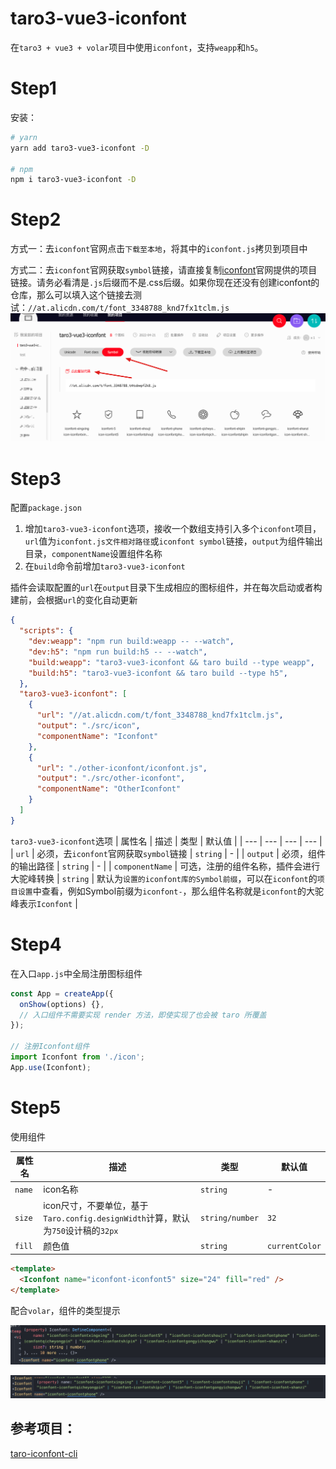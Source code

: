 # taro3-vue3-iconfont

在`taro3 + vue3 + volar`项目中使用`iconfont`，支持`weapp`和`h5`。

# Step1
安装：

```bash
# yarn
yarn add taro3-vue3-iconfont -D

# npm
npm i taro3-vue3-iconfont -D
```

# Step2

方式一：去`iconfont`官网点击`下载至本地`，将其中的`iconfont.js`拷贝到项目中

方式二：去`iconfont`官网获取`symbol`链接，请直接复制[iconfont](http://iconfont.cn)官网提供的项目链接。请务必看清是`.js`后缀而不是.css后缀。如果你现在还没有创建iconfont的仓库，那么可以填入这个链接去测试：`//at.alicdn.com/t/font_3348788_knd7fx1tclm.js`
![Image](https://github.com/dongj0316/taro3-vue3-iconfont/blob/main/images/c.png?raw=true)

# Step3
配置`package.json`

1. 增加`taro3-vue3-iconfont`选项，接收一个数组支持引入多个`iconfont`项目，`url`值为`iconfont.js文件相对路径`或`iconfont symbol`链接，`output`为组件输出目录，`componentName`设置组件名称
2. 在`build`命令前增加`taro3-vue3-iconfont`

插件会读取配置的`url`在`output`目录下生成相应的图标组件，并在每次启动或者构建前，会根据`url`的变化自动更新

```json
{
  "scripts": {
    "dev:weapp": "npm run build:weapp -- --watch",
    "dev:h5": "npm run build:h5 -- --watch",
    "build:weapp": "taro3-vue3-iconfont && taro build --type weapp",
    "build:h5": "taro3-vue3-iconfont && taro build --type h5",
  },
  "taro3-vue3-iconfont": [
    {
      "url": "//at.alicdn.com/t/font_3348788_knd7fx1tclm.js",
      "output": "./src/icon",
      "componentName": "Iconfont"
    },
    {
      "url": "./other-iconfont/iconfont.js",
      "output": "./src/other-iconfont",
      "componentName": "OtherIconfont"
    }
  ]
}
```

`taro3-vue3-iconfont`选项
| 属性名 | 描述 | 类型 | 默认值 |
| --- | --- | --- | --- |
| `url` | 必须，去`iconfont`官网获取`symbol`链接 | `string` | - |
| `output` | 必须，组件的输出路径 | `string` | - |
| `componentName` | 可选，注册的组件名称，插件会进行大驼峰转换 | `string` | 默认为`设置的iconfont库的Symbol前缀`，可以在`iconfont`的`项目设置`中查看，例如Symbol前缀为`iconfont-`，那么组件名称就是`iconfont`的大驼峰表示`Iconfont` |

# Step4
在入口`app.js`中全局注册图标组件

```js
const App = createApp({
  onShow(options) {},
  // 入口组件不需要实现 render 方法，即使实现了也会被 taro 所覆盖
});

// 注册Iconfont组件
import Iconfont from './icon';
App.use(Iconfont);
```

# Step5
使用组件

| 属性名 | 描述 | 类型 | 默认值 |
| --- | --- | --- | --- |
| `name` | icon名称 | `string` | - |
| `size` | icon尺寸，不要单位，基于`Taro.config.designWidth`计算，默认为`750`设计稿的`32px` | `string/number` | `32` |
| `fill` | 颜色值 | `string` | `currentColor` |

```html
<template>
  <Iconfont name="iconfont-iconfont5" size="24" fill="red" />
</template>
```

配合`volar`，组件的类型提示

![Image](https://github.com/dongj0316/taro3-vue3-iconfont/blob/main/images/a.jpg?raw=true)

![Image](https://github.com/dongj0316/taro3-vue3-iconfont/blob/main/images/b.jpg?raw=true)

## 参考项目：

[taro-iconfont-cli](https://github.com/iconfont-cli/taro-iconfont-cli)
